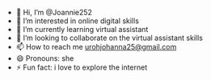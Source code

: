 - 👋 Hi, I’m @Joannie252
- 👀 I’m interested in online digital skills
- 🌱 I’m currently learning virtual assistant 
- 💞️ I’m looking to collaborate on the virtual assistant skills 
- 📫 How to reach me urohjohanna25@gmail.com
- 😄 Pronouns: she
- ⚡ Fun fact: i love to explore the internet 

<!---
Joannie252/Joannie252 is a ✨ special ✨ repository because its `README.md` (this file) appears on your GitHub profile.
You can click the Preview link to take a look at your changes.
--->
